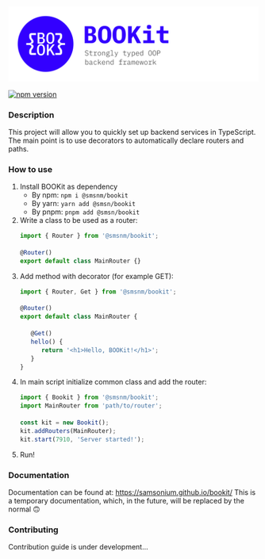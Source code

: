 ![BOOKit Logotype](./docs/Logotype.png)

[![npm version](https://badge.fury.io/js/@smsnm%2Fbookit.svg)](https://badge.fury.io/js/@smsnm%2Fbookit)

### Description
This project will allow you to quickly set up backend services in TypeScript. 
The main point is to use decorators to automatically declare routers and paths.

### How to use
1. Install BOOKit as dependency
    - By npm: `npm i @smsnm/bookit`
    - By yarn: `yarn add @smsn/bookit`
    - By pnpm: `pnpm add @smsn/bookit`
2. Write a class to be used as a router:
   ```typescript
   import { Router } from '@smsnm/bookit';
   
   @Router()
   export default class MainRouter {}
   ```
3. Add method with decorator (for example GET):
   ```typescript
   import { Router, Get } from '@smsnm/bookit';
   
   @Router()
   export default class MainRouter {
   
      @Get()
      hello() {
         return '<h1>Hello, BOOKit!</h1>';
      }
   }
   ```
4. In main script initialize common class and add the router:
   ```typescript
   import { Bookit } from '@smsnm/bookit';
   import MainRouter from 'path/to/router';
   
   const kit = new Bookit();
   kit.addRouters(MainRouter);
   kit.start(7910, 'Server started!');
   ```
5. Run!

### Documentation
Documentation can be found at: https://samsonium.github.io/bookit/
This is a temporary documentation, which, in the future, will be replaced by the normal 🙃

### Contributing
Contribution guide is under development...
